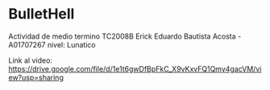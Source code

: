 # BulletHell
Actividad de medio termino TC2008B
Erick Eduardo Bautista Acosta - A01707267
nivel: Lunatico

Link al video:
https://drive.google.com/file/d/1e1t6gwDfBpFkC_X9vKxvFQ1Qmy4gacVM/view?usp=sharing
